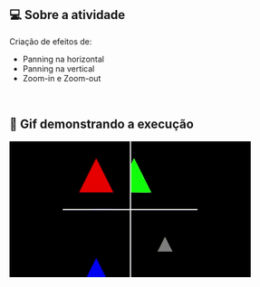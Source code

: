 ## 💻 Sobre a atividade

Criação de efeitos de:
  - Panning na horizontal
  - Panning na vertical
  - Zoom-in e Zoom-out 
<br>

## 👀 Gif demonstrando a execução

![Demonstração do Projeto](../Gifs/ex-4.gif)
